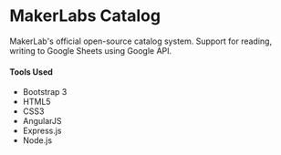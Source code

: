 # MakerLabs Catalog

MakerLab's official open-source catalog system. Support for reading, writing to Google Sheets using Google API.

#### Tools Used
- Bootstrap 3
- HTML5
- CSS3
- AngularJS
- Express.js
- Node.js